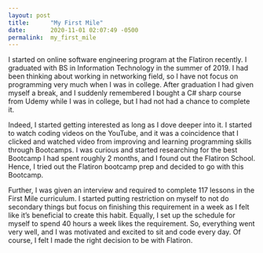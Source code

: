 ```yaml
---
layout: post
title:      "My First Mile"
date:       2020-11-01 02:07:49 -0500
permalink:  my_first_mile
---
```



   I started on online software engineering program at the Flatiron recently.  I graduated with BS in Information Technology in the summer of 2019. I had been thinking about working in networking field, so I have not focus on programming very much when I was in college. After graduation I had given myself a break, and I suddenly remembered I bought a C# sharp course from Udemy while I was in college, but I had not had a chance to complete it.

   Indeed, I started getting interested as long as I dove deeper into it. I started to watch coding videos on the YouTube, and it was a coincidence that I clicked and watched video from improving and learning programming skills through Bootcamps. I was curious and started researching for the best Bootcamp I had spent roughly 2 months, and I found out the Flatiron School. Hence, I tried out the Flatiron bootcamp prep and decided to go with this Bootcamp.
	
   Further, I was given an interview and required to complete 117 lessons in the First Mile curriculum. I started putting restriction on myself to not do secondary things but focus on finishing this requirement in a week as I felt like it’s beneficial to create this habit. Equally, I set up the schedule for myself to spend 40 hours a week likes the requirement. So, everything went very well, and I was motivated and excited to sit and code every day. Of course, I felt I made the right decision to be with Flatiron.  
	

